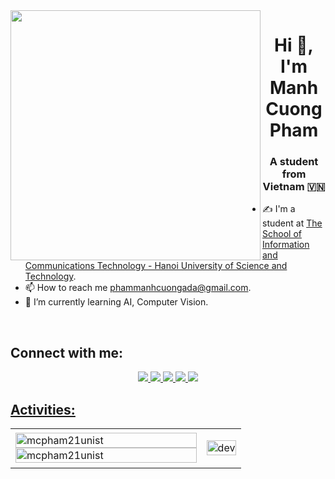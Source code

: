 <img align="left" width="400" src="https://github.githubassets.com/images/modules/profile/profile-first-repo.svg">
<h1 align="center">Hi 👋, I'm Manh Cuong Pham</h1>
<p align="center">
  <h3 align="center">A student from Vietnam 🇻🇳 </h3>
</p>


- ✍ I'm a student at [The School of Information and Communications Technology - Hanoi University of Science and Technology](https://soict.hust.edu.vn/).
- 📫 How to reach me [phammanhcuongada@gmail.com](phammanhcuongada@gmail.com/).
- 🌱 I’m currently learning AI, Computer Vision.
  

<br />

## Connect with me: 

<p align="center">
  <a href="https://www.linkedin.com/in/manh-cuong-pham-b08080241/" target="_blank">
    <img src="https://img.icons8.com/fluent/48/000000/linkedin.png"/>
  </a>
  <a href="https://www.facebook.com/phammanhcuongada/" alt="Facebook">
    <img src="https://img.icons8.com/fluent/48/000000/facebook-new.png" target="_blank" />
  </a> 
  <a href="https://github.com/mcpham21unist" alt="Github">
    <img src="https://img.icons8.com/fluent/48/000000/github.png"/>
  </a> 
  <a href="https://www.youtube.com/channel/UC74zLTJP7oKR-z1rz33A2Zg" alt="Youtube channel" target="_blank" >
    <img src="https://img.icons8.com/fluent/48/000000/youtube-play.png"/>
  </a>
  <a href="https://stackoverflow.com/users/18199685/mc-pham?tab=profile" alt="Stackoverflow" target="_blank" >
    <img src="https://img.icons8.com/color/48/stackoverflow.png"/>
</p>


## Activities:

<table style="width:100%;">
  <tr>
    <td>
      <img src="https://github-readme-stats.vercel.app/api/top-langs/?username=mcpham21unist&bg_color=FFFFFF00&text_color=179fa3&layout=compact&hide=CSS&langs_count=10&custom_title=Most%20Used%20Languages" alt="mcpham21unist" width="100%"/>
      <img src="https://github-readme-stats.vercel.app/api?username=mcpham21unist&bg_color=FFFFFF00&text_color=179fa3&show_icons=true&count_private=true&include_all_commits=true&custom_title=Manh%20Cuong%20Pham's%20Github%20Stats" alt="mcpham21unist" width="100%"/>
    </td>
    <td>
      <p align="center"> 
        <img src="https://openseauserdata.com/files/7d5d665f92c09858439458678bc879a4.gif" alt="dev" width="100%"/>
      </p>
    </td>
  </tr>
</table>

